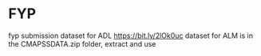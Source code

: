 # FYP
fyp submission
dataset for ADL https://bit.ly/2lOk0uc
dataset for ALM is in the CMAPSSDATA.zip folder, extract and use
